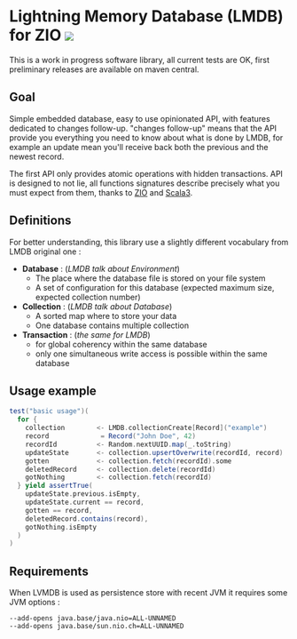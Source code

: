 # Lightning Memory Database (LMDB) for ZIO [![][ZIOLMDBManagerImg]][ZIOLMDBManagerLnk]

This is a work in progress software library, all current tests are OK, first preliminary releases are available
on maven central.

## Goal

Simple embedded database, easy to use opinionated API, with features dedicated to changes follow-up.
"changes follow-up" means that the API provide you everything you need to know about what is done by LMDB,
for example an update mean you'll receive back both the previous and the newest record.

The first API only provides atomic operations with hidden transactions. API is designed to not lie, all functions signatures
describe precisely what you must expect from them, thanks to [ZIO][ZIO] and [Scala3][Scala3].  

## Definitions

For better understanding, this library use a slightly different vocabulary from LMDB original one :  
- **Database** :  (*LMDB talk about Environment*)
  - The place where the database file is stored on your file system
  - A set of configuration for this database (expected maximum size, expected collection number)
- **Collection** : (*LMDB talk about Database*) 
  - A sorted map where to store your data
  - One database contains multiple collection
- **Transaction** : (*the same for LMDB*)
  - for global coherency within the same database
  - only one simultaneous write access is possible within the same database 


## Usage example

```scala
test("basic usage")(
  for {
    collection        <- LMDB.collectionCreate[Record]("example")
    record             = Record("John Doe", 42)
    recordId          <- Random.nextUUID.map(_.toString)
    updateState       <- collection.upsertOverwrite(recordId, record)
    gotten            <- collection.fetch(recordId).some
    deletedRecord     <- collection.delete(recordId)
    gotNothing        <- collection.fetch(recordId)
  } yield assertTrue(
    updateState.previous.isEmpty,
    updateState.current == record,
    gotten == record,
    deletedRecord.contains(record),
    gotNothing.isEmpty
  )
)
```

## Requirements

When LVMDB is used as persistence store with recent JVM it requires some JVM options :

```
--add-opens java.base/java.nio=ALL-UNNAMED
--add-opens java.base/sun.nio.ch=ALL-UNNAMED
```

[ZIOLMDBManager]:    https://github.com/dacr/zio-lmdb
[ZIOLMDBManagerImg]: https://img.shields.io/maven-central/v/fr.janalyse/zio-lmdb_3.svg
[ZIOLMDBManagerLnk]: https://search.maven.org/#search%7Cga%7C1%7Cfr.janalyse.zio-lmdb
[ZIO]: https://zio.dev/
[Scala3]: https://docs.scala-lang.org/scala3/reference/